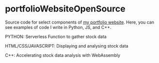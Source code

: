 # portfolioWebsiteOpenSource
Source code for select components of <a href="https://conors-website.vercel.app">my portfolio website</a>.
Here, you can see examples of code I write in Python, JS, and C++.

PYTHON: Serverless Function to gather stock data

HTML/CSS/JAVASCRIPT: Displaying and analysing stock data

C++: Accelerating stock data analysis with WebAssembly
